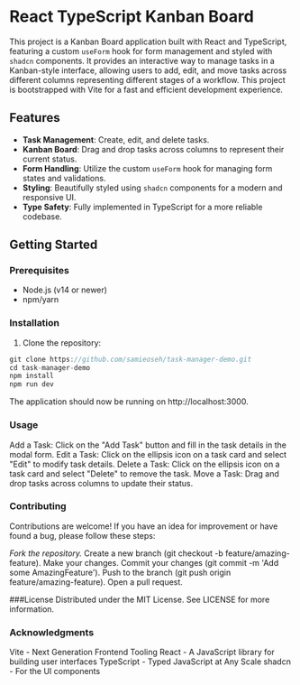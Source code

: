 # React TypeScript Kanban Board

This project is a Kanban Board application built with React and TypeScript, featuring a custom `useForm` hook for form management and styled with `shadcn` components. It provides an interactive way to manage tasks in a Kanban-style interface, allowing users to add, edit, and move tasks across different columns representing different stages of a workflow. This project is bootstrapped with Vite for a fast and efficient development experience.

## Features

- **Task Management**: Create, edit, and delete tasks.
- **Kanban Board**: Drag and drop tasks across columns to represent their current status.
- **Form Handling**: Utilize the custom `useForm` hook for managing form states and validations.
- **Styling**: Beautifully styled using `shadcn` components for a modern and responsive UI.
- **Type Safety**: Fully implemented in TypeScript for a more reliable codebase.

## Getting Started

### Prerequisites

- Node.js (v14 or newer)
- npm/yarn

### Installation

1. Clone the repository:

```javascript
git clone https://github.com/samieoseh/task-manager-demo.git
cd task-manager-demo
npm install
npm run dev
```

The application should now be running on http://localhost:3000.

### Usage
Add a Task: Click on the "Add Task" button and fill in the task details in the modal form.
Edit a Task: Click on the ellipsis icon on a task card and select "Edit" to modify task details.
Delete a Task: Click on the ellipsis icon on a task card and select "Delete" to remove the task.
Move a Task: Drag and drop tasks across columns to update their status.

### Contributing
Contributions are welcome! If you have an idea for improvement or have found a bug, please follow these steps:

*Fork the repository.*
Create a new branch (git checkout -b feature/amazing-feature).
Make your changes.
Commit your changes (git commit -m 'Add some AmazingFeature').
Push to the branch (git push origin feature/amazing-feature).
Open a pull request.

###License
Distributed under the MIT License. See LICENSE for more information.

### Acknowledgments
Vite - Next Generation Frontend Tooling
React - A JavaScript library for building user interfaces
TypeScript - Typed JavaScript at Any Scale
shadcn - For the UI components
